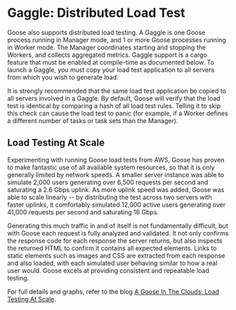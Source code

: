 # Gaggle: Distributed Load Test

Goose also supports distributed load testing. A Gaggle is one Goose process running in Manager mode, and 1 or more Goose processes running in Worker mode. The Manager coordinates starting and stopping the Workers, and collects aggregated metrics. Gaggle support is a cargo feature that must be enabled at compile-time as documented below. To launch a Gaggle, you must copy your load test application to all servers from which you wish to generate load.

It is strongly recommended that the same load test application be copied to all servers involved in a Gaggle. By default, Goose will verify that the load test is identical by comparing a hash of all load test rules. Telling it to skip this check can cause the load test to panic (for example, if a Worker defines a different number of tasks or task sets than the Manager).

## Load Testing At Scale

Experimenting with running Goose load tests from AWS, Goose has proven to make fantastic use of all available system resources, so that it is only generally limited by network speeds. A smaller server instance was able to simulate 2,000 users generating over 6,500 requests per second and saturating a 2.6 Gbps uplink. As more uplink speed was added, Goose was able to scale linearly -- by distributing the test across two servers with faster uplinks, it comfortably simulated 12,000 active users generating over 41,000 requests per second and saturating 16 Gbps.

Generating this much traffic in and of itself is not fundamentally difficult, but with Goose each request is fully analyzed and validated. It not only confirms the response code for each response the server returns, but also inspects the returned HTML to confirm it contains all expected elements. Links to static elements such as images and CSS are extracted from each response and also loaded, with each simulated user behaving similar to how a real user would. Goose excels at providing consistent and repeatable load testing.

For full details and graphs, refer to the blog [A Goose In The Clouds: Load Testing At Scale](https://www.tag1consulting.com/blog/goose-clouds-load-testing-scale).
